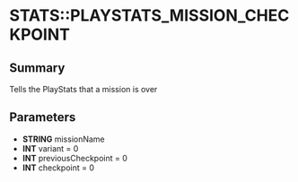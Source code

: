 # STATS::PLAYSTATS_MISSION_CHECKPOINT

## Summary
Tells the PlayStats that a mission is over

## Parameters
* **STRING** missionName
* **INT** variant = 0
* **INT** previousCheckpoint = 0
* **INT** checkpoint = 0
